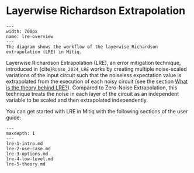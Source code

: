 
# Layerwise Richardson Extrapolation

```{figure} ../img/lre_workflow_steps.png
---
width: 700px
name: lre-overview
---
The diagram shows the workflow of the layerwise Richardson extrapolation (LRE) in Mitiq.
```

Layerwise Richardson Extrapolation (LRE), an error mitigation technique, introduced in
{cite}`Russo_2024_LRE` works by creating multiple noise-scaled variations of the input
circuit such that the noiseless expectation value is extrapolated from the execution of each
noisy circuit (see the section [What is the theory behind LRE?](lre-5-theory.md)). Compared to
Zero-Noise Extrapolation, this technique treats the noise in each layer of the circuit
as an independent variable to be scaled and then extrapolated independently.

You can get started with LRE in Mitiq with the following sections of the user guide:

```{toctree}
---
maxdepth: 1
---
lre-1-intro.md
lre-2-use-case.md
lre-3-options.md
lre-4-low-level.md
lre-5-theory.md
```
